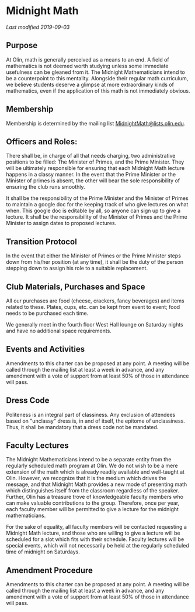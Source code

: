 # Midnight Math
*Last modified 2019-09-03*

## Purpose
At Olin, math is generally perceived as a means to an end. A field of mathematics is not deemed worth studying unless some immediate usefulness can be gleaned from it. The Midnight Mathematicians intend to be a counterpoint to this mentality. Alongside their regular math curriculum, we believe students deserve a glimpse at more extraordinary kinds of mathematics, even if the application of this math is not immediately obvious.

## Membership
Membership is determined by the mailing list MidnightMath@lists.olin.edu.

## Officers and Roles:
There shall be, in charge of all that needs charging, two administrative positions to be filled: The Minister of Primes, and the Prime Minister. They will be ultimately responsible for ensuring that each Midnight Math lecture happens in a classy manner. In the event that the Prime Minister or the Minister of primes is absent, the other will bear the sole responsibility of ensuring the club runs smoothly. 

It shall be the responsibility of the Prime Minister and the Minister of Primes to maintain a google doc for the keeping track of who give lectures on what when.  This google doc is editable by all, so anyone can sign up to give a lecture. It shall be the responsibility of the Minister of Primes and the Prime Minister to assign dates to proposed lectures.

## Transition Protocol
In the event that either the Minister of Primes or the Prime Minister steps down from his/her position (at any time), it shall be the duty of the person stepping down to assign his role to a suitable replacement.

## Club Materials, Purchases and Space
All our purchases are food (cheese, crackers, fancy beverages) and items related to these. Plates, cups, etc. can be kept from event to event; food needs to be purchased each time.

We generally meet in the fourth floor West Hall lounge on Saturday nights and have no additional space requirements.

## Events and Activities
Amendments to this charter can be proposed at any point. A meeting will be called through the mailing list at least a week in advance, and any amendment with a vote of support from at least 50% of those in attendance will pass.

## Dress Code
Politeness is an integral part of classiness. Any exclusion of attendees based on "unclassy" dress is, in and of itself, the epitome of unclassiness. Thus, it shall be mandatory that a dress code not be mandated.

## Faculty Lectures
The Midnight Mathematicians intend to be a separate entity from the regularly scheduled math program at Olin. We do not wish to be a mere extension of the math which is already readily available and well-taught at Olin. However, we recognize that it is the medium which drives the message, and that Midnight Math provides a new mode of presenting math which distinguishes itself from the classroom regardless of the speaker. Further, Olin has a treasure trove of knowledgeable faculty members who can make valuable contributions to the group. Therefore, once per year, each faculty member will be permitted to give a lecture for the midnight mathematicians.

For the sake of equality, all faculty members will be contacted requesting a Midnight Math lecture, and those who are willing to give a lecture will be scheduled for a slot which fits with their schedule. Faculty lectures will be special events, which will not necessarily be held at the regularly scheduled time of midnight on Saturdays.

## Amendment Procedure
Amendments to this charter can be proposed at any point. A meeting will be called through the mailing list at least a week in advance, and any amendment with a vote of support from at least 50% of those in attendance will pass.
